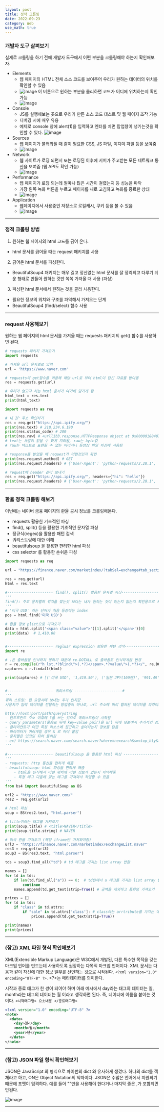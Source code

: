 ```yaml
---
layout: post
title: 정적 크롤링
date: 2022-09-23
category: Web
use_math: true
---
```



### 개발자 도구 살펴보기

실제로 크롤링을 하기 전에 개발자 도구에서 어떤 부분을 크롤링해야 하는지 확인해보자. 

- Elements
  - 웹 페이지의 HTML 전체 소스 코드를 보여주어 우리가 원하는 데이터의 위치를 확인할 수 있음
  - ![image](https://user-images.githubusercontent.com/61526722/191871076-8102f06d-9b17-4fd9-a1db-0e703e7a6972.png) 이 버튼으로 원하는 부분을 클리하면 코드가 어디에 위치하는지 확인 가능
  - ![image](https://user-images.githubusercontent.com/61526722/191870989-4ce9b193-7e50-4ff8-9db5-af66895a2ec0.png)
- Console
  - JS를 실행해보는 곳으로 우리가 만든 소스 코드 테스트 및 웹 페이지 조작 가능 
  - 디버깅 시에 매우 유용
  - 예제로 console 창에 alert(1)을 입력하고 엔터를 치면 팝업창이 생기는것을 확인할 수 있다. 
![image](https://user-images.githubusercontent.com/61526722/191871576-e682d3c1-b486-4206-9b93-47c55c1ca808.png)
- Sources
  - 웹 페이지가 불러와질 때 같이 필요한 CSS, JS 파일, 이지미 파일 등을 보여줌
  - ![image](https://user-images.githubusercontent.com/61526722/191871793-f1a76621-fa4e-4ae3-a154-14e6774108c9.png)
- Network
  - 웹 사이트가 로딩 되면서 또는 로딩된 이후에 서버가 주고받는 모든 네트워크 통신을 보여줌 (웹 API도 확인 가능)
  - ![image](https://user-images.githubusercontent.com/61526722/191871935-a71cfb50-ef99-497a-866f-9af261e89549.png)
- Performance
  - 웹 페이지가 로딩 되는데 얼마나 많은 시간이 걸렸는지 등 성능을 파악
  - 가장 왼쪽 녹화 버튼을 누르고 페이지를 새로 고침하고 녹화를 종료한 상태
  - ![image](https://user-images.githubusercontent.com/61526722/191872061-4ec8cf05-df65-4baa-8f1a-ad23a9aebef0.png)
- Application
  - 웹페이지에서 사용중인 저장소로 로컬캐시, 쿠키 등을 볼 수 있음
  - ![image](https://user-images.githubusercontent.com/61526722/191872298-d7a8cd1b-f9ac-46df-84ae-7229c92f8b37.png)

---

### 정적 크롤링 방법

1. 원하는 웹 페이지의 html 코드를 긁어 온다.
  - html 문서를 긁어올 때는 request 패키지를 사용
2. 긁어온 html 문서를 파싱한다.
  - BeautifulSoup4 패키지는 매우 길고 정신없는 html 문서를 잘 정리되고 다루기 쉬운 형태로 만들어 원하는 것만 쏙쏙 가져올 때 사용 (파싱)
3. 파싱한 html 문서에서 원하는 것을 골라 사용한다. 
  - 필요한 정보의 위치와 구조를 파악해서 가져오는 단계
  - BeautifulSoup4 (find/select) 함수 사용

---

### request 사용해보기

원하는 웹 페이지의 html 문서를 가져올 때는 requests 패키지의 get() 함수를 사용하면 된다. 

```python
# requests 패키지 가져오기
import requests               

# 가져올 url 문자열로 입력
url = 'https://www.naver.com'  

# requests의 get함수를 이용해 해당 url로 부터 html이 담긴 자료를 받아옴
res = requests.get(url)  

# 우리가 얻고자 하는 html 문서가 여기에 담기게 됨
html_text = res.text
print(html_text)
```

```python
import requests as req

# 내 IP 주소 확인하기
res = req.get("https://api.ipify.org/")
print(res.text) # 218.234.6.190
print(res.status_code) # 200
print(res.raw) # <urllib3.response.HTTPResponse object at 0x0000018848789E10>
# text는 사람이 읽을 수 있게 처리됨, raw는 byte값
# raw는 텍스트로 표현될 수 없는 이미지나 동영상 파일 파싱에 사용됨

# response를 받았을 때 request가 어떤것인지 확인
print(res.request.method) # GET
print(res.request.headers) # {'User-Agent': 'python-requests/2.28.1', 'Accept-Encoding': 'gzip, deflate', 'Accept': '*/*', 'Connection': 'keep-alive'}

# request에 header 같이 보내기
res = req.get("https://api.ipify.org/", headers={"hi": "hello"})
print(res.request.headers) # {'User-Agent': 'python-requests/2.28.1', 'Accept-Encoding': 'gzip, deflate', 'Accept': '*/*', 'Connection': 'keep-alive', 'hi': 'hello'}
```

---

### 환율 정적 크롤링 해보기

이번에는 네이버 금융 페이지의 환율 공시 정보를 크롤링해본다. 

- requests 활용한 기초적인 파싱
- find(), split() 등을 활용한 기초적인 문자열 파싱
- 정규식(regex)을 활용한 패턴 검색
- 쿼리스트링에 대한 이해
- beautifulsoup 을 활용한 편리한 html 파싱
- css selector 를 활용한 손쉬운 파싱

```python
import requests as req

url = "https://finance.naver.com/marketindex/?tabSel=exchange#tab_section"

res = req.get(url)
html = res.text

#--------------------- find(), split() 활용한 문자열 파싱----------------------# 
'''
find(): 주로 문자열의 위치를 찾는것 보다는 내가 원하는 것이 있는지 없는지 확인용으로 사용
'''
# '미국 USD' 라는 단어가 처음 등장하는 index
pos = html.find('미국 USD')

# 환율 정보 plict으로 가져오기
data = html.split('<span class="value">')[1].split('</span>')[0]
print(data)  # 1,410.00


#--------------------- regluar expression 활용한 패턴 검색----------------------# 
import re

# .은 줄바꿈을 인식하지 못하기 때문에 re.DOTALL 로 줄바꿈도 인식하게끔 변경
r = re.compile(r"h_lst.*?blind\">(.*?)</span>.*?value\">(.*?)</", re.DOTALL)
captures = r.findall(html)

print(captures) # [('미국 USD', '1,410.50'), ('일본 JPY(100엔)', '991.49'), ('유럽연합 EUR', '1,380.60'), ('중국 CNY', '198.44'), ('달러/일본 엔', '142.0800'), ('유로/달러', '0.9815'), ('영국 파운드/달러', '1.1263'), ('달러인덱스', '111.1000'), ('WTI', '83.49'), ('휘발유', '1721.86'), ('국제 금', '1681.1'), ('국내 금', '75670.13')]


#--------------------- 쿼리스트링 ----------------------# 
'''
쿼리 스트링: 웹 요청시에 보내는 추가 인자값 
사용자가 입력 데이터를 전달하는 방법중의 하나로, url 주소에 미리 협의된 데이터를 파라미터를 통해 넘기는 것

http://host:port/path?querystring
- 엔드포인트 주소 이후에 ?를 쓰는 것으로 쿼리스트링이 시작됨
- query parameters(물음표 뒤에 key=value pair)을 url 뒤에 덧붙여서 추가적인 정보를 서버 측에 전달
- 클라이언트가 어떤 특정 리소스에 접근하고 싶어하는지 정보를 담음
- 파라미터가 여러개일 경우 & 로 이어 붙임
- 문자열은 인코딩 되어 들어감
- ex) https://search.naver.com/search.naver?where=nexearch&sm=top_hty&fbm=1&ie=utf8&query=%EC%95%88%EB%85%95
'''

#--------------------- beautifulsoup 을 활용한 html 파싱 ----------------------# 
'''
- requests: http 통신을 편하게 해줌
- beautifulsoup: html 파싱을 편하게 해줌 
    - html을 인식해서 어떤 위치에 어떤 정보가 있는지 파악해줌
    - 특정 태그 다음에 있는 태그를 가져와서 작업할 수 있음
'''
from bs4 import BeautifulSoup as BS

url2 = "https://www.naver.com/"
res2 = req.get(url2)

# html 파싱
soup = BS(res2.text, "html.parser")

# title이라는 태그를 가져오기
print(soup.title) # <title>NAVER</title>
print(soup.title.string) # NAVER

# 미국 환율 가져오기 (해당 iframe만 가져와야함)
url3 = "https://finance.naver.com/marketindex/exchangeList.naver"
res3 = req.get(url3)
soup3 = BS(res3.text, "html.parser")

tds = soup3.find_all("td") # td 태그를 가지는 list array 반환

names = []
for td in tds:
    if len(td.find_all("a")) == 0:  # td안에서 a 태그를 가지는 list array 반환
        continue
    names.append(td.get_text(strip=True)) # 공백을 제외하고 통화명 가져오기

prices = []
for td in tds:
    if "class" in td.attrs:
        if "sale" in td.attrs['class']: # class라는 arrtribute를 가지는 애들 array로 가져오기
            prices.append(td.get_text(strip=True))

print(names)
print(prices)
```

---

### (참고) XML 파일 형식 확인해보기

XML(Extensible Markup Language)은 W3C에서 개발된, 다른 특수한 목적을 갖는 마크업 언어를 만드는데 사용하도록 권장하는 다목적 마크업 언어이다. XML 문서는 다음과 같이 자신에 대한 정보 일부를 선언하는 것으로 시작된다. `<?xml version="1.0" encoding="UTF-8" ?>`. <?>는 메타데이터를 의미한다. 

시작과 종료 태그가 한 쌍이 되어야 하며 아래 예시에서 day라는 태그의 데이터는 일, month라는 태그의 데이터는 월 이라고 생각하면 된다. 즉, 데이터에 이름을 붙이는 것이다.  `<시작태그명> 요소내용 </종료태그명>`

```XML
<?xml version="1.0" encoding="UTF-8" ?>
<note>
  <date>
    <day>일</day>
    <month>월</month>
    <year>년</year>
  </date>
</note>
```

---

### (참고) JSON 파일 형식 확인해보기

JSON은 JavaScript 의 형식으로 파이썬의 dict 와 유사하게 생겼다. 하나의 dict를 객체라고 하고, ON은 Object Notation의 약자이다. JSON은 수많은 언어에서 지원되기 때문에 포맷이 엄격하다. 예를 들어 ""만을 사용해야 한다거나 마지막 줄은 ,가 포함되면 안된다. 

![image](https://user-images.githubusercontent.com/61526722/191905439-0f6fccbf-609d-4985-abbc-516d2cda4d23.png)

---












